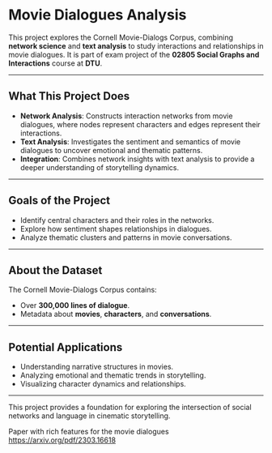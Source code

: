 # **Movie Dialogues Analysis**

This project explores the Cornell Movie-Dialogs Corpus, combining **network science** and **text analysis** to study interactions and relationships in movie dialogues. It is part of exam project of the **02805 Social Graphs and Interactions** course at **DTU**.

---

## **What This Project Does**

- **Network Analysis**: Constructs interaction networks from movie dialogues, where nodes represent characters and edges represent their interactions.
- **Text Analysis**: Investigates the sentiment and semantics of movie dialogues to uncover emotional and thematic patterns.
- **Integration**: Combines network insights with text analysis to provide a deeper understanding of storytelling dynamics.

---

## **Goals of the Project**

- Identify central characters and their roles in the networks.
- Explore how sentiment shapes relationships in dialogues.
- Analyze thematic clusters and patterns in movie conversations.

---

## **About the Dataset**

The Cornell Movie-Dialogs Corpus contains:
- Over **300,000 lines of dialogue**.
- Metadata about **movies**, **characters**, and **conversations**.

---

## **Potential Applications**

- Understanding narrative structures in movies.
- Analyzing emotional and thematic trends in storytelling.
- Visualizing character dynamics and relationships.

---

This project provides a foundation for exploring the intersection of social networks and language in cinematic storytelling.


Paper with rich features for the movie dialogues
https://arxiv.org/pdf/2303.16618
